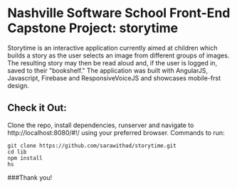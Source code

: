 # Nashville Software School Front-End Capstone Project: storytime

Storytime is an interactive application currently aimed at children which builds a story as the user selects an image from different groups of images. The resulting story may then be read aloud and, if the user is logged in, saved to their "bookshelf." The application was built with AngularJS, Javascript, Firebase and ResponsiveVoiceJS and showcases mobile-frst design.

## Check it Out:
Clone the repo, install dependencies, runserver and navigate to http://localhost:8080/#!/ using your preferred browser. Commands to run:
```
git clone https://github.com/sarawithad/storytime.git
cd lib
npm install
hs
```

###Thank you!




